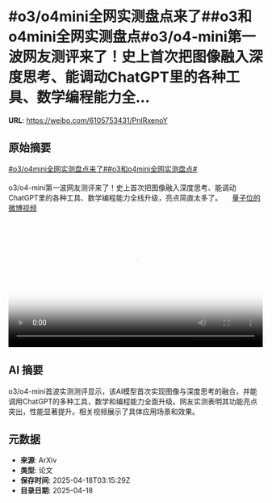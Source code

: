 # #o3/o4mini全网实测盘点来了##o3和o4mini全网实测盘点#o3/o4-mini第一波网友测评来了！史上首次把图像融入深度思考、能调动ChatGPT里的各种工具、数学编程能力全...

**URL**: https://weibo.com/6105753431/PnIRxenoY

## 原始摘要

<a href="https://m.weibo.cn/search?containerid=231522type%3D1%26t%3D10%26q%3D%23o3%2Fo4mini%E5%85%A8%E7%BD%91%E5%AE%9E%E6%B5%8B%E7%9B%98%E7%82%B9%E6%9D%A5%E4%BA%86%23&amp;extparam=%23o3%2Fo4mini%E5%85%A8%E7%BD%91%E5%AE%9E%E6%B5%8B%E7%9B%98%E7%82%B9%E6%9D%A5%E4%BA%86%23" data-hide=""><span class="surl-text">#o3/o4mini全网实测盘点来了#</span></a><a href="https://m.weibo.cn/search?containerid=231522type%3D1%26t%3D10%26q%3D%23o3%E5%92%8Co4mini%E5%85%A8%E7%BD%91%E5%AE%9E%E6%B5%8B%E7%9B%98%E7%82%B9%23&amp;extparam=%23o3%E5%92%8Co4mini%E5%85%A8%E7%BD%91%E5%AE%9E%E6%B5%8B%E7%9B%98%E7%82%B9%23" data-hide=""><span class="surl-text">#o3和o4mini全网实测盘点#</span></a><br><br>o3/o4-mini第一波网友测评来了！史上首次把图像融入深度思考、能调动ChatGPT里的各种工具、数学编程能力全线升级，亮点简直太多了。 <a href="https://video.weibo.com/show?fid=1034:5156536084004915" data-hide=""><span class="url-icon"><img style="width: 1rem;height: 1rem" src="https://h5.sinaimg.cn/upload/2015/09/25/3/timeline_card_small_video_default.png" referrerpolicy="no-referrer"></span><span class="surl-text">量子位的微博视频</span></a> <br clear="both"><div style="clear: both"></div><video controls="controls" poster="https://tvax3.sinaimg.cn/orj480/006Fd7o3ly1i0k55ri0omj30u01hcac8.jpg" style="width: 100%"><source src="https://f.video.weibocdn.com/o0/pupcIe5mlx08ny9FMCBy01041200vypM0E010.mp4?label=mp4_720p&amp;template=720x1280.24.0&amp;ori=0&amp;ps=1CwnkDw1GXwCQx&amp;Expires=1744949692&amp;ssig=3zfULsGlpa&amp;KID=unistore,video"><source src="https://f.video.weibocdn.com/o0/aGg8tY9Dlx08ny9FcSwE01041200iQFJ0E010.mp4?label=mp4_hd&amp;template=540x960.24.0&amp;ori=0&amp;ps=1CwnkDw1GXwCQx&amp;Expires=1744949692&amp;ssig=lCWIqmY8FK&amp;KID=unistore,video"><source src="https://f.video.weibocdn.com/o0/0PKlNxg8lx08ny9EXpi0010412009Xok0E010.mp4?label=mp4_ld&amp;template=360x640.24.0&amp;ori=0&amp;ps=1CwnkDw1GXwCQx&amp;Expires=1744949692&amp;ssig=6Wms%2F6slCk&amp;KID=unistore,video"><p>视频无法显示，请前往<a href="https://video.weibo.com/show?fid=1034%3A5156536084004915" target="_blank" rel="noopener noreferrer">微博视频</a>观看。</p></video>

## AI 摘要

o3/o4-mini首波实测测评显示，该AI模型首次实现图像与深度思考的融合，并能调用ChatGPT的多种工具，数学和编程能力全面升级。网友实测表明其功能亮点突出，性能显著提升。相关视频展示了具体应用场景和效果。

## 元数据

- **来源**: ArXiv
- **类型**: 论文
- **保存时间**: 2025-04-18T03:15:29Z
- **目录日期**: 2025-04-18
